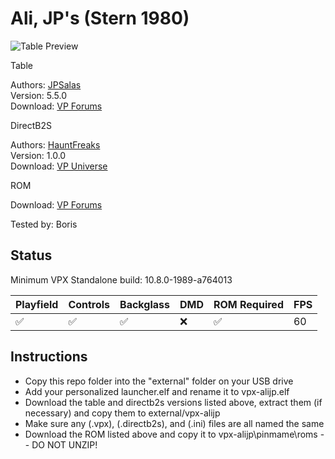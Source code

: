 # Ali, JP's (Stern 1980)

![Table Preview](https://github.com/LegendsUnchained/vpx-standalone-alp4k/blob/main/images/vpx-alijp.jpg)

Table

Authors: [JPSalas](https://www.vpforums.org/index.php?showuser=277)  
Version: 5.5.0  
Download: [VP Forums](https://www.vpforums.org/index.php?app=downloads&showfile=12902)

DirectB2S

Authors: [HauntFreaks](https://vpuniverse.com/profile/5216-hauntfreaks/)  
Version: 1.0.0  
Download: [VP Universe](https://vpuniverse.com/files/file/21356-ali-stern-1980-b2s/)

ROM

Download: [VP Forums](https://www.vpforums.org/index.php?app=downloads&showfile=741)

Tested by: Boris

## Status 

Minimum VPX Standalone build: 10.8.0-1989-a764013

| Playfield | Controls | Backglass | DMD | ROM Required | FPS | 
|-----------|----------|-----------|-----|--------------|-----|
| :white_check_mark: | :white_check_mark: | :white_check_mark: | :x: | :white_check_mark: | 60 |

## Instructions

- Copy this repo folder into the "external" folder on your USB drive
- Add your personalized launcher.elf and rename it to vpx-alijp.elf
- Download the table and directb2s versions listed above, extract them (if necessary) and copy them to external/vpx-alijp
- Make sure any (.vpx), (.directb2s), and (.ini) files are all named the same
- Download the ROM listed above and copy it to vpx-alijp\pinmame\roms -- DO NOT UNZIP!
